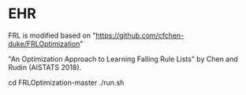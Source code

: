 # EHR

FRL is modified based on "https://github.com/cfchen-duke/FRLOptimization"

 "An Optimization Approach to Learning Falling Rule Lists" by Chen and Rudin (AISTATS 2018).

cd FRLOptimization-master
./run.sh 


